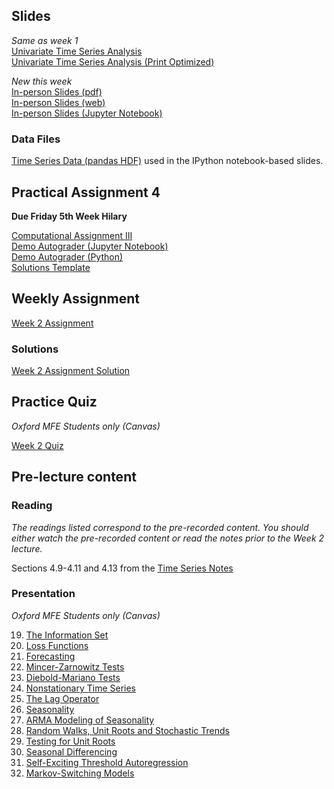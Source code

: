 <!--
.. title: Financial Econometrics II: Week 2
.. slug: hilary-term-2
.. date: 2020-11-27 17:51:04 UTC
.. tags: teaching, mfe
.. category: teaching 
.. link: 
.. description: Teaching resources for MFE Financial Econometrics II Week 2
.. type: text
.. jumbotron_color: #002147
.. jumbotron_light: True
.. jumbotron: MFE Financial Econometrics II: Week 2
.. jumbotron_text: Teaching material from Week 2.
-->

## Slides

_Same as week 1_ <br/>
[Univariate Time Series Analysis](/files/teaching/mfe/slides/time_series_slides_2020-2021.pdf) <br />
[Univariate Time Series Analysis (Print Optimized)](/files/teaching/mfe/slides/time_series_slides_2020-2021-print.pdf)

_New this week_ <br/>
[In-person Slides (pdf)](/files/teaching/mfe/slides/time-series-slides-2020-21-in-person-week-2.pdf)  <br />
[In-person Slides (web)](/files/teaching/mfe/slides/time-series-slides-2020-21-in-person-week-2.html)  <br />
[In-person Slides (Jupyter Notebook)](/files/teaching/mfe/slides/time-series-slides-2020-21-in-person-week-2.ipynb)  <br />

### Data Files

[Time Series Data (pandas HDF)](/files/teaching/mfe/data/time-series-data.h5) used in the IPython notebook-based slides.

## Practical Assignment 4

**Due Friday 5th Week Hilary**

[Computational Assignment III](/files/teaching/mfe/assignments/mfe-fe-computational-exercise-3-2020-2021.pdf) <br />
[Demo Autograder (Jupyter Notebook)](/files/teaching/mfe/assignments/demo-autograder-pw3.ipynb) <br />
[Demo Autograder (Python)](/files/teaching/mfe/assignments/demo-autograder-pw3.py) <br />
[Solutions Template](/files/teaching/mfe/assignments/solutions-pw3.py)

## Weekly Assignment

[Week 2 Assignment](/files/teaching/mfe/homework/ht-week-2-assignment.pdf)

### Solutions ###

[Week 2 Assignment Solution](/files/teaching/mfe/homework/ht-week-2-assignment-answers.pdf)

## Practice Quiz

_Oxford MFE Students only (Canvas)_

[Week 2 Quiz](https://canvas.sbs.ox.ac.uk/courses/1914/quizzes/2108)

## Pre-lecture content

### Reading

_The readings listed correspond to the pre-recorded content. You should either
watch the pre-recorded content or read the notes prior to the Week 2 lecture._

Sections 4.9-4.11 and 4.13 from the [Time Series Notes](/files/teaching/mfe/notes/financial-econometrics-2020-2021-chapter-4.pdf)

### Presentation

_Oxford MFE Students only (Canvas)_

19. [The Information Set](https://ox.cloud.panopto.eu/Panopto/Pages/Viewer.aspx?id=21a4194a-2f65-42c6-be0d-acb1008749df)
20. [Loss Functions](https://ox.cloud.panopto.eu/Panopto/Pages/Viewer.aspx?id=73e81913-d23a-4883-9eab-acb10087f091)
21. [Forecasting](https://ox.cloud.panopto.eu/Panopto/Pages/Viewer.aspx?id=079d9984-9d96-4844-b29f-acb100a993e7)
22. [Mincer-Zarnowitz Tests](https://ox.cloud.panopto.eu/Panopto/Pages/Viewer.aspx?id=eda28fa9-67cb-4a0d-bdb9-acb1008778c1)
23. [Diebold-Mariano Tests](https://ox.cloud.panopto.eu/Panopto/Pages/Viewer.aspx?id=42fd3d23-6629-476a-a870-acb100957c5b)
24. [Nonstationary Time Series](https://ox.cloud.panopto.eu/Panopto/Pages/Viewer.aspx?id=78a36144-b7f6-4170-bbdf-acb800f24acf)
25. [The Lag Operator](https://ox.cloud.panopto.eu/Panopto/Pages/Viewer.aspx?id=b79ecaaf-fd13-435e-bb75-acb8009eb38c)
26. [Seasonality](https://ox.cloud.panopto.eu/Panopto/Pages/Viewer.aspx?id=1cf306df-49cd-4121-aacb-acb800f16df8)
27. [ARMA Modeling of Seasonality](https://ox.cloud.panopto.eu/Panopto/Pages/Viewer.aspx?id=ad24f4ba-2a4b-488d-8a9a-acb800f1070e)
28. [Random Walks, Unit Roots and Stochastic Trends](https://ox.cloud.panopto.eu/Panopto/Pages/Viewer.aspx?id=ef84abe5-1426-4a00-a718-acb800f0ffeb)
29. [Testing for Unit Roots](https://ox.cloud.panopto.eu/Panopto/Pages/Viewer.aspx?id=484f2930-2a01-4f5a-b8be-acb800f0c91a)
30. [Seasonal Differencing](https://ox.cloud.panopto.eu/Panopto/Pages/Viewer.aspx?id=e96b0d29-cadb-428f-acc7-acb8009ea39c)
31. [Self-Exciting Threshold Autoregression](https://ox.cloud.panopto.eu/Panopto/Pages/Viewer.aspx?id=ae0e0073-327b-4ed9-b53d-acb8009eab92)
32. [Markov-Switching Models](https://ox.cloud.panopto.eu/Panopto/Pages/Viewer.aspx?id=53bc52db-ccd0-40ac-a177-acb800f0c06d)

